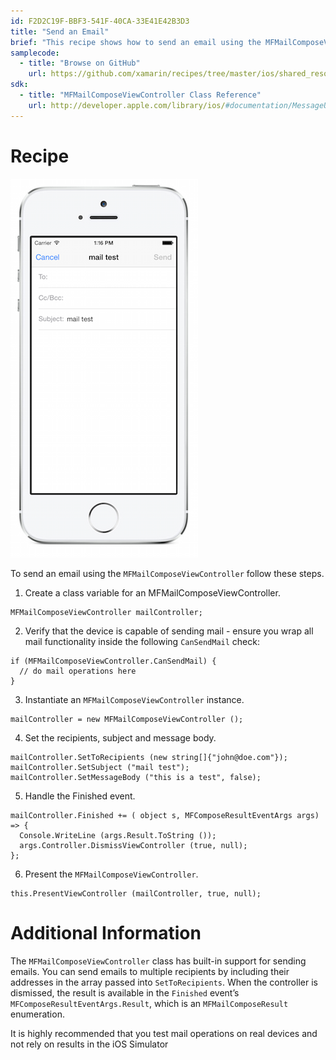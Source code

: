 ```yaml
---
id: F2D2C19F-BBF3-541F-40CA-33E41E42B3D3
title: "Send an Email"
brief: "This recipe shows how to send an email using the MFMailComposeViewController."
samplecode:
  - title: "Browse on GitHub" 
    url: https://github.com/xamarin/recipes/tree/master/ios/shared_resources/email/send_an_email/
sdk:
  - title: "MFMailComposeViewController Class Reference" 
    url: http://developer.apple.com/library/ios/#documentation/MessageUI/Reference/MFMailComposeViewController_class/Reference/Reference.html
---
```


# Recipe

 [ ![](Images/Send_an_Email.png)](Images/Send_an_Email.png)

To send an email using the `MFMailComposeViewController` follow these
steps.

1.  Create a class variable for an MFMailComposeViewController.


```
MFMailComposeViewController mailController;
```

<ol start="2">
  <li>Verify that the device is capable of sending mail -
  ensure you wrap all mail functionality inside the following
  <code>CanSendMail</code> check:</li>
</ol>

```
if (MFMailComposeViewController.CanSendMail) {
  // do mail operations here
}
```

<ol start="3">
  <li>Instantiate an <code>MFMailComposeViewController</code> instance.</li>
</ol>

```
mailController = new MFMailComposeViewController ();
```

<ol start="4">
  <li>Set the recipients, subject and message body.</li>
</ol>

```
mailController.SetToRecipients (new string[]{"john@doe.com"});
mailController.SetSubject ("mail test");
mailController.SetMessageBody ("this is a test", false);
```

<ol start="5">
  <li>Handle the Finished event.</li>
</ol>

```
mailController.Finished += ( object s, MFComposeResultEventArgs args) => {
  Console.WriteLine (args.Result.ToString ());
  args.Controller.DismissViewController (true, null);
};
```

<ol start="6">
  <li>Present the <code>MFMailComposeViewController</code>.</li>
</ol>

```
this.PresentViewController (mailController, true, null);
```

# Additional Information

The `MFMailComposeViewController` class has built-in
  support for sending emails. You can send emails
  to multiple recipients by including their addresses
  in the array passed into `SetToRecipients`. When the
  controller is dismissed, the result is available
  in the `Finished` event’s `MFComposeResultEventArgs.Result`,
  which is an `MFMailComposeResult` enumeration.

It is highly recommended that you test mail operations on
  real devices and not rely on results in the iOS Simulator


